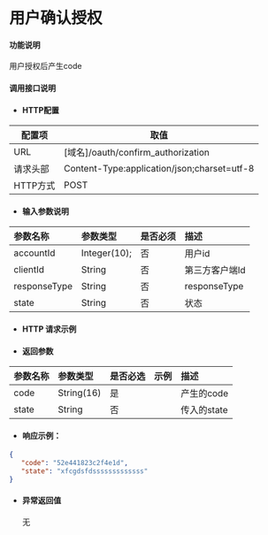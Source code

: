 # 用户确认授权

#### 功能说明

用户授权后产生code

#### 调用接口说明

* #### HTTP配置

| 配置项 | 取值 |
| --- | --- |
| URL | \[域名\]/oauth/confirm_authorization|
| 请求头部 |Content-Type:application/json;charset=utf-8 |
| HTTP方式 | POST |

* #### 输入参数说明

| 参数名称 | 参数类型 | 是否必须 | 描述 |
| :--- | :--- | :--- | :--- |
| accountId| Integer\(10\); | 否 | 用户id |
| clientId| String | 否 | 第三方客户端Id |
| responseType| String | 否 |responseType |
| state| String | 否 | 状态 |



* #### HTTP 请求示例


* #### 返回参数
| 参数名称 | 参数类型 | 是否必选 | 示例 | 描述 |
| :--- | :--- | :--- | :--- | :--- |
| code| String\(16\) | 是 | | 产生的code |
| state| String | 否 |  | 传入的state |




* #### 响应示例：

 ```json
 {
    "code": "52e441823c2f4e1d",
    "state": "xfcgdsfdsssssssssssss"
}
 ```

* #### 异常返回值

  无



